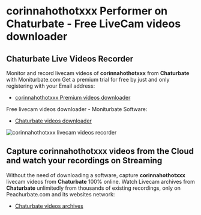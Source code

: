 # corinnahothotxxx Performer on Chaturbate - Free LiveCam videos downloader

## Chaturbate Live Videos Recorder

Monitor and record livecam videos of **corinnahothotxxx** from **Chaturbate** with Moniturbate.com
Get a premium trial for free by just and only registering with your Email address:
* [corinnahothotxxx Premium videos downloader](https://moniturbate.com/request-demo-licence-key.html)

Free livecam videos downloader - Moniturbate Software:
* [Chaturbate videos downloader](https://moniturbate.com/moniturbate-download-software.html)

![corinnahothotxxx livecam videos recorder](https://peachurnet.com/templates/moniturbate-software.png)


## Capture corinnahothotxxx videos from the Cloud and watch your recordings on Streaming

Without the need of downloading a software, capture **corinnahothotxxx** livecam videos from **Chaturbate** 100% online.
Watch Livecam archives from **Chaturbate** unlimitedly from thousands of existing recordings, only on Peachurbate.com and its websites network:
* [Chaturbate videos archives](https://peachurnet.com/)